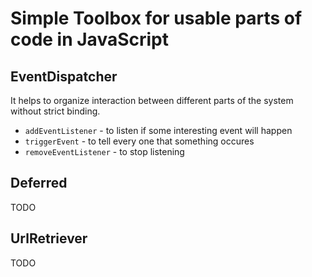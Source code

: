 # Simple Toolbox for usable parts of code in JavaScript

## EventDispatcher
It helps to organize interaction between different parts of the system without strict binding.
* `addEventListener` - to listen if some interesting event will happen
* `triggerEvent` - to tell every one that something occures
* `removeEventListener` - to stop listening

## Deferred
TODO

## UrlRetriever
TODO
